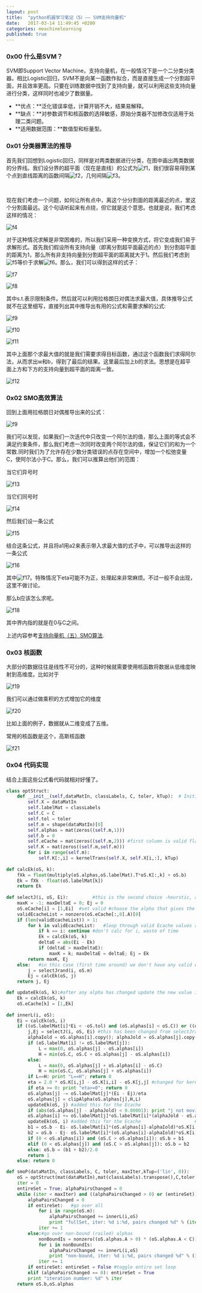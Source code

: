 ```yaml
---
layout: post
title:  "python机器学习笔记（5）—— SVM支持向量机"
date:   2017-03-14 11:49:45 +0200
categories: meachinelearning
published: true
---
```

### 0x00 什么是SVM？

SVM即Support Vector Machine，支持向量机，在一般情况下是一个二分类分类器。相比Logistic回归，SVM不是向某一函数作拟合，而是直接生成一个分割超平面，并且效率更高。只要在训练数据中找到了支持向量，就可以利用这些支持向量进行分类，这样同时也减少了数据量。

- **优点：**泛化错误率低，计算开销不大，结果易解释。
- **缺点：**对参数调节和核函数的选择敏感，原始分类器不加修改仅适用于处理二类问题。
- **适用数据范围：**数值型和标量型。

### 0x01 分类器算法的推导

首先我们回想到Logistic回归，同样是对两类数据进行分类，在图中画出两类数据的分界线。我们设分界的超平面（现在是直线）的公式为![f1](http://ofnd3snod.bkt.clouddn.com/blog/meachineleaning/SVM/f1.gif)，我们很容易得到某个点到直线距离的函数间隔![f2](http://ofnd3snod.bkt.clouddn.com/blog/meachineleaning/SVM/f2.gif)，几何间隔![f3](http://ofnd3snod.bkt.clouddn.com/blog/meachineleaning/SVM/f3.gif)。

<br/>

现在我们考虑一个问题，如何让所有点中，离这个分分割面的距离最近的点，里这个分割面最远。这个句话听起来有点绕，但它就是这个意思。也就是说，我们考虑这样的情况：

![f4](http://ofnd3snod.bkt.clouddn.com/blog/meachineleaning/SVM/f4.gif)

对于这种情况求解是非常困难的，所以我们采用一种变换方式，将它变成我们易于求解形式。首先我们假设所有支持向量（即离分割超平面最近的点）到分割超平面的距离为1，那么所有非支持向量到分割超平面的距离就大于1。然后我们考虑到![f5](http://ofnd3snod.bkt.clouddn.com/blog/meachineleaning/SVM/f5.gif)等价于求解![f6](http://ofnd3snod.bkt.clouddn.com/blog/meachineleaning/SVM/f6.gif)。那么，我们可以得到这样的式子：

![f7](http://ofnd3snod.bkt.clouddn.com/f7.png)

![f8](http://ofnd3snod.bkt.clouddn.com/blog/meachineleaning/SVM/f8.png)

其中s.t.表示限制条件。然后就可以利用拉格朗日对偶法求最大值，具体推导公式就不在这里细写，直接列出其中推导出有用的公式和需要求解的公式:

![f9](http://ofnd3snod.bkt.clouddn.com/blog/meachineleaning/SVM/f9.png)

![f10](http://ofnd3snod.bkt.clouddn.com/blog/meachineleaning/SVM/f10.png)

![f11](http://ofnd3snod.bkt.clouddn.com/blog/meachineleaning/SVM/f11.png)

其中上面那个求最大值的就是我们需要求得目标函数，通过这个函数我们求得阿尔法，从而求出w和b，得到了最后的结果。这里最后加上b的求法。思想是在超平面上方和下方的支持向量到超平面的距离一致。

![f12](http://ofnd3snod.bkt.clouddn.com/blog/meachineleaning/SVM/f12.png)

### 0x02 SMO高效算法

回到上面用拉格朗日对偶推导出来的公式：

![f9](http://ofnd3snod.bkt.clouddn.com/blog/meachineleaning/SVM/f9.png)

我们可以发现，如果我们一次迭代中只改变一个阿尔法的值，那么上面的等式会不满足约束条件，那么我们考虑一次同时改变两个阿尔法的值，保证它们的和为一个常数.同时我们为了允许存在少数分类错误的点存在空间中，增加一个松弛变量C，使阿尔法小于C。那么，我们可以推算出他们的范围：

当它们异号时

![f13](http://ofnd3snod.bkt.clouddn.com/blog/meachineleaning/SVM/f13.png)

当它们同号时

![f14](http://ofnd3snod.bkt.clouddn.com/blog/meachineleaning/SVM/f14.png)

然后我们设一条公式

![f15](http://ofnd3snod.bkt.clouddn.com/blog/meachineleaning/SVM/f15.png)

结合这条公式，并且将a1用a2来表示带入求最大值的式子中，可以推导出这样的一条公式

![f16](http://ofnd3snod.bkt.clouddn.com/blog/meachineleaning/SVM/f16.png)

其中![f17](http://ofnd3snod.bkt.clouddn.com/f17.png)。特殊情况下eta可能不为正，处理起来非常麻烦。不过一般不会出现，这里不做讨论。

那么b应该怎么求呢。

![f18](http://ofnd3snod.bkt.clouddn.com/blog/meachineleaning/SVM/f18.jpg)

其中界内指的就是在0与C之间。

上述内容参考[支持向量机（五）SMO算法](http://www.cnblogs.com/jerrylead/archive/2011/03/18/1988419.html).

### 0x03 核函数

大部分的数据往往是线性不可分的，这种时候就需要使用核函数将数据从低维度映射到高维度。比如对于

![f19](http://ofnd3snod.bkt.clouddn.com/blog/meachineleaning/SVM/f19.png)

我们可以通过做乘积的方式增加它的维度

![f20](http://ofnd3snod.bkt.clouddn.com/blog/meachineleaning/SVM/f20.png)

比如上面的例子，数据就从二维变成了五维。

常用的核函数是这个，高斯核函数

![f21](http://ofnd3snod.bkt.clouddn.com/blog/meachineleaning/SVM/f21.png)

### 0x04 代码实现

结合上面这些公式看代码就相对好懂了。

```python
class optStruct:
    def __init__(self,dataMatIn, classLabels, C, toler, kTup):  # Initialize the structure with the parameters 
        self.X = dataMatIn
        self.labelMat = classLabels
        self.C = C
        self.tol = toler
        self.m = shape(dataMatIn)[0]
        self.alphas = mat(zeros((self.m,1)))
        self.b = 0
        self.eCache = mat(zeros((self.m,2))) #first column is valid flag
        self.K = mat(zeros((self.m,self.m)))
        for i in range(self.m):
            self.K[:,i] = kernelTrans(self.X, self.X[i,:], kTup)
        
def calcEk(oS, k):
    fXk = float(multiply(oS.alphas,oS.labelMat).T*oS.K[:,k] + oS.b)
    Ek = fXk - float(oS.labelMat[k])
    return Ek
        
def selectJ(i, oS, Ei):         #this is the second choice -heurstic, and calcs Ej
    maxK = -1; maxDeltaE = 0; Ej = 0
    oS.eCache[i] = [1,Ei]  #set valid #choose the alpha that gives the maximum delta E
    validEcacheList = nonzero(oS.eCache[:,0].A)[0]
    if (len(validEcacheList)) > 1:
        for k in validEcacheList:   #loop through valid Ecache values and find the one that maximizes delta E
            if k == i: continue #don't calc for i, waste of time
            Ek = calcEk(oS, k)
            deltaE = abs(Ei - Ek)
            if (deltaE > maxDeltaE):
                maxK = k; maxDeltaE = deltaE; Ej = Ek
        return maxK, Ej
    else:   #in this case (first time around) we don't have any valid eCache values
        j = selectJrand(i, oS.m)
        Ej = calcEk(oS, j)
    return j, Ej

def updateEk(oS, k):#after any alpha has changed update the new value in the cache
    Ek = calcEk(oS, k)
    oS.eCache[k] = [1,Ek]
        
def innerL(i, oS):
    Ei = calcEk(oS, i)
    if ((oS.labelMat[i]*Ei < -oS.tol) and (oS.alphas[i] < oS.C)) or ((oS.labelMat[i]*Ei > oS.tol) and (oS.alphas[i] > 0)):
        j,Ej = selectJ(i, oS, Ei) #this has been changed from selectJrand
        alphaIold = oS.alphas[i].copy(); alphaJold = oS.alphas[j].copy();
        if (oS.labelMat[i] != oS.labelMat[j]):
            L = max(0, oS.alphas[j] - oS.alphas[i])
            H = min(oS.C, oS.C + oS.alphas[j] - oS.alphas[i])
        else:
            L = max(0, oS.alphas[j] + oS.alphas[i] - oS.C)
            H = min(oS.C, oS.alphas[j] + oS.alphas[i])
        if L==H: print "L==H"; return 0
        eta = 2.0 * oS.K[i,j] - oS.K[i,i] - oS.K[j,j] #changed for kernel
        if eta >= 0: print "eta>=0"; return 0
        oS.alphas[j] -= oS.labelMat[j]*(Ei - Ej)/eta
        oS.alphas[j] = clipAlpha(oS.alphas[j],H,L)
        updateEk(oS, j) #added this for the Ecache
        if (abs(oS.alphas[j] - alphaJold) < 0.00001): print "j not moving enough"; return 0
        oS.alphas[i] += oS.labelMat[j]*oS.labelMat[i]*(alphaJold - oS.alphas[j])#update i by the same amount as j
        updateEk(oS, i) #added this for the Ecache                    #the update is in the oppostie direction
        b1 = oS.b - Ei- oS.labelMat[i]*(oS.alphas[i]-alphaIold)*oS.K[i,i] - oS.labelMat[j]*(oS.alphas[j]-alphaJold)*oS.K[i,j]
        b2 = oS.b - Ej- oS.labelMat[i]*(oS.alphas[i]-alphaIold)*oS.K[i,j]- oS.labelMat[j]*(oS.alphas[j]-alphaJold)*oS.K[j,j]
        if (0 < oS.alphas[i]) and (oS.C > oS.alphas[i]): oS.b = b1
        elif (0 < oS.alphas[j]) and (oS.C > oS.alphas[j]): oS.b = b2
        else: oS.b = (b1 + b2)/2.0
        return 1
    else: return 0

def smoP(dataMatIn, classLabels, C, toler, maxIter,kTup=('lin', 0)):    #full Platt SMO
    oS = optStruct(mat(dataMatIn),mat(classLabels).transpose(),C,toler, kTup)
    iter = 0
    entireSet = True; alphaPairsChanged = 0
    while (iter < maxIter) and ((alphaPairsChanged > 0) or (entireSet)):
        alphaPairsChanged = 0
        if entireSet:   #go over all
            for i in range(oS.m):        
                alphaPairsChanged += innerL(i,oS)
                print "fullSet, iter: %d i:%d, pairs changed %d" % (iter,i,alphaPairsChanged)
            iter += 1
        else:#go over non-bound (railed) alphas
            nonBoundIs = nonzero((oS.alphas.A > 0) * (oS.alphas.A < C))[0]
            for i in nonBoundIs:
                alphaPairsChanged += innerL(i,oS)
                print "non-bound, iter: %d i:%d, pairs changed %d" % (iter,i,alphaPairsChanged)
            iter += 1
        if entireSet: entireSet = False #toggle entire set loop
        elif (alphaPairsChanged == 0): entireSet = True  
        print "iteration number: %d" % iter
    return oS.b,oS.alphas
```
